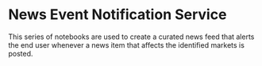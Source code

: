 # News Event Notification Service

This series of notebooks are used to create a curated news feed that alerts the end user whenever a news item that affects the identified markets is posted.